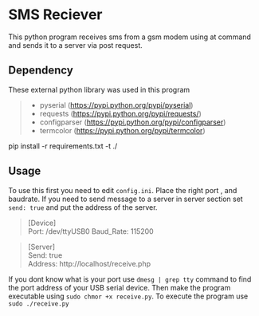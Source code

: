 SMS Reciever
===================
This python program receives sms from a gsm modem using at command and sends it to a server via post request.


Dependency
-------------
These external python library was used in this program

> - pyserial (https://pypi.python.org/pypi/pyserial)
> - requests (https://pypi.python.org/pypi/requests/)
> - configparser (https://pypi.python.org/pypi/configparser)
> - termcolor (https://pypi.python.org/pypi/termcolor)

pip install -r requirements.txt -t ./

Usage
--------
To use this first you need to edit `config.ini`.  Place the right port , and baudrate. If you need to send message to a server in server section set `send: true` and put the address of the server.

> [Device]  
> Port: /dev/ttyUSB0
> Baud_Rate: 115200  
  
>[Server]  
>Send: true  
>Address: http://localhost/receive.php  

If you dont know what is your port use `dmesg | grep tty` command to find the port address of your USB serial device. 
Then make the program executable using `sudo chmor +x receive.py`.
To execute the program use `sudo ./receive.py`
